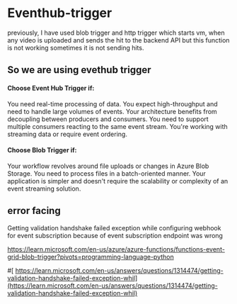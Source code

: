 # Eventhub-trigger

previously, I have used blob trigger and http trigger which starts vm, when any video is uploaded and sends the hit to the backend API but this function is not working sometimes it is not sending hits.


## So we are using evethub trigger



#### Choose Event Hub Trigger if:
You need real-time processing of data.
You expect high-throughput and need to handle large volumes of events.
Your architecture benefits from decoupling between producers and consumers.
You need to support multiple consumers reacting to the same event stream.
You're working with streaming data or require event ordering.

#### Choose Blob Trigger if:
Your workflow revolves around file uploads or changes in Azure Blob Storage.
You need to process files in a batch-oriented manner.
Your application is simpler and doesn't require the scalability or complexity of an event streaming solution.




## error facing
Getting validation handshake failed exception while configuring webhook for event subscription
because of event subscription endpoint was wrong

https://learn.microsoft.com/en-us/azure/azure-functions/functions-event-grid-blob-trigger?pivots=programming-language-python





#[ https://learn.microsoft.com/en-us/answers/questions/1314474/getting-validation-handshake-failed-exception-whil](https://learn.microsoft.com/en-us/answers/questions/1314474/getting-validation-handshake-failed-exception-whil)
